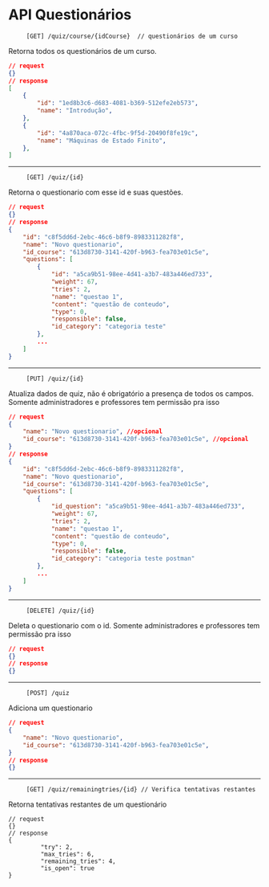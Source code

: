 # API Questionários

         [GET] /quiz/course/{idCourse}  // questionários de um curso   

Retorna todos os questionários de um curso.

```json
// request
{}
// response
[
    {
        "id": "1ed8b3c6-d683-4081-b369-512efe2eb573",
        "name": "Introdução", 
    },
    {
        "id": "4a870aca-072c-4fbc-9f5d-20490f8fe19c",
        "name": "Máquinas de Estado Finito", 
    },
]
```
---
         [GET] /quiz/{id}    

Retorna o questionario com esse id e suas questões.

```json
// request
{}
// response
{
    "id": "c8f5dd6d-2ebc-46c6-b8f9-8983311282f8",
    "name": "Novo questionario",
    "id_course": "613d8730-3141-420f-b963-fea703e01c5e",
    "questions": [
        {
            "id": "a5ca9b51-98ee-4d41-a3b7-483a446ed733",
            "weight": 67,
            "tries": 2,
            "name": "questao 1",
            "content": "questão de conteudo",
            "type": 0,
            "responsible": false,
            "id_category": "categoria teste"
        },
        ...
    ]
}

```
---
         [PUT] /quiz/{id}    

Atualiza dados de quiz, não é obrigatório a presença de todos os campos. Somente administradores e professores tem permissão pra isso

```json
// request
{  
    "name": "Novo questionario", //opcional
    "id_course": "613d8730-3141-420f-b963-fea703e01c5e", //opcional
}
// response
{
    "id": "c8f5dd6d-2ebc-46c6-b8f9-8983311282f8",
    "name": "Novo questionario",
    "id_course": "613d8730-3141-420f-b963-fea703e01c5e",
    "questions": [
        {
            "id_question": "a5ca9b51-98ee-4d41-a3b7-483a446ed733",
            "weight": 67,
            "tries": 2,
            "name": "questao 1",
            "content": "questão de conteudo",
            "type": 0,
            "responsible": false,
            "id_category": "categoria teste postman"
        },
        ...
    ]
}

```
---
         [DELETE] /quiz/{id}     

Deleta o questionario com o id. Somente administradores e professores tem permissão pra isso

```json
// request
{}
// response
{}

```
---
         [POST] /quiz   

Adiciona um questionario

```json
// request
{
    "name": "Novo questionario", 
    "id_course": "613d8730-3141-420f-b963-fea703e01c5e", 
}
// response
{}

```
---
         [GET] /quiz/remainingtries/{id} // Verifica tentativas restantes

Retorna tentativas restantes de um questionário

```
// request
{}
// response
{
         "try": 2,
         "max_tries": 6,
         "remaining_tries": 4,
         "is_open": true
}
```
